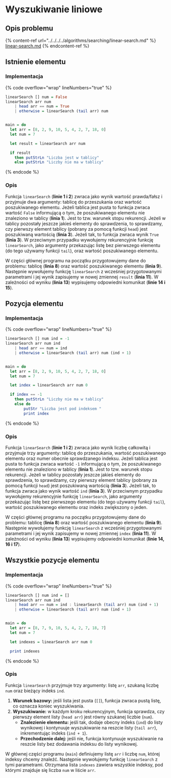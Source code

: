 # Wyszukiwanie liniowe

## Opis problemu

{% content-ref url="../../../../algorithms/searching/linear-search.md" %}
[linear-search.md](../../../../algorithms/searching/linear-search.md)
{% endcontent-ref %}

## Istnienie elementu

### Implementacja

{% code overflow="wrap" lineNumbers="true" %}
```haskell
linearSearch [] num = False
linearSearch arr num
    | head arr == num = True
    | otherwise = linearSearch (tail arr) num


main = do
  let arr = [8, 2, 9, 10, 5, 4, 2, 7, 18, 0]
  let num = 7

  let result = linearSearch arr num

  if result
    then putStrLn "Liczba jest w tablicy"
    else putStrLn "Liczby nie ma w tablicy"
```
{% endcode %}

### Opis

Funkcja `linearSearch` (**linie 1 i 2**) zwraca jako wynik wartość prawda/fałsz i przyjmuje dwa argumenty: tablicę do przeszukania oraz wartość poszukiwanego elementu. Jeżeli tablica jest pusta to funkcja zwraca wartość `False` informującą o tym, że poszukiwanego elementu nie znaleziono w tablicy (**linia 1**). Jest to tzw. warunek stopu rekurencji. Jeżeli w tablicy pozostały jeszcze jakieś elementy do sprawdzenia, to sprawdzamy, czy pierwszy element tablicy (pobrany za pomocą funkcji `head`) jest poszukiwaną wartością (**linia 3**). Jeżeli tak, to funkcja zwraca wynik `True` (**linia 3**). W przeciwnym przypadku wywołujemy rekurencyjnie funkcję `linearSearch`, jako argumenty przekazując listę bez pierwszego elementu (do tego używamy funkcji `tail`), oraz wartość poszukiwanego elementu.

W części głównej programu na początku przygotowujemy dane do problemu: tablicę (**linia 8**) oraz wartość poszukiwanego elementu (**linia 9**). Następnie wywołujemy funkcję `linearSearch` z wcześniej przygotowanymi parametrami i jej wynik zapisujemy w nowej zmiennej `result` (**linia 11**). W zależności od wyniku (**linia 13**) wypisujemy odpowiedni komunikat (**linie 14 i 15**).

## Pozycja elementu

### Implementacja

{% code overflow="wrap" lineNumbers="true" %}
```haskell
linearSearch [] num ind = -1
linearSearch arr num ind
    | head arr == num = ind
    | otherwise = linearSearch (tail arr) num (ind + 1)


main = do
  let arr = [8, 2, 9, 10, 5, 4, 2, 7, 18, 0]
  let num = 7

  let index = linearSearch arr num 0

  if index == -1
    then putStrLn "Liczby nie ma w tablicy"
    else do 
        putStr "Liczba jest pod indeksem "
        print index
```
{% endcode %}

### Opis

Funkcja `linearSearch` (**linie 1 i 2**) zwraca jako wynik liczbę całkowitą i przyjmuje trzy argumenty: tablicę do przeszukania, wartość poszukiwanego elementu oraz numer obecnie sprawdzanego indeksu. Jeżeli tablica jest pusta to funkcja zwraca wartość `-1` informującą o tym, że poszukiwanego elementu nie znaleziono w tablicy (**linia 1**). Jest to tzw. warunek stopu rekurencji. Jeżeli w tablicy pozostały jeszcze jakieś elementy do sprawdzenia, to sprawdzamy, czy pierwszy element tablicy (pobrany za pomocą funkcji `head`) jest poszukiwaną wartością (**linia 3**). Jeżeli tak, to funkcja zwraca jako wynik wartość `ind` (**linia 3**). W przeciwnym przypadku wywołujemy rekurencyjnie funkcję `linearSearch`, jako argumenty przekazując listę bez pierwszego elementu (do tego używamy funkcji `tail`), wartość poszukiwanego elementu oraz indeks zwiększony o jeden.

W części głównej programu na początku przygotowujemy dane do problemu: tablicę (**linia 8**) oraz wartość poszukiwanego elementu (**linia 9**). Następnie wywołujemy funkcję `linearSearch` z wcześniej przygotowanymi parametrami i jej wynik zapisujemy w nowej zmiennej `index` (**linia 11**). W zależności od wyniku (**linia 13**) wypisujemy odpowiedni komunikat (**linie 14, 16 i 17**).

## Wszystkie pozycje elementu

### Implementacja

{% code overflow="wrap" lineNumbers="true" %}
```haskell
linearSearch [] num ind = []
linearSearch arr num ind
    | head arr == num = ind : linearSearch (tail arr) num (ind + 1)
    | otherwise = linearSearch (tail arr) num (ind + 1)


main = do
  let arr = [8, 7, 9, 10, 5, 4, 2, 7, 18, 7]
  let num = 7

  let indexes = linearSearch arr num 0

  print indexes
```
{% endcode %}

### Opis

Funkcja `linearSearch` przyjmuje trzy argumenty: listę `arr`, szukaną liczbę `num` oraz bieżący indeks `ind`.

1. **Warunek bazowy:** jeśli lista jest pusta (`[]`), funkcja zwraca pustą listę, co oznacza koniec wyszukiwania.
2. **Wyszukiwanie:** w każdym kroku rekurencyjnym, funkcja sprawdza, czy pierwszy element listy (`head arr`) jest równy szukanej liczbie (`num`).
   - **Znalezienie elementu:** jeśli tak, dodaje obecny indeks (`ind`) do listy wynikowej i kontynuuje wyszukiwanie na reszcie listy (`tail arr`), inkrementując indeks (`ind + 1`).
   - **Przechodzenie dalej:** jeśli nie, funkcja kontynuuje wyszukiwanie na reszcie listy bez dodawania indeksu do listy wynikowej.

W głównej części programu (`main`) definiujemy listę `arr` i liczbę `num`, której indeksy chcemy znaleźć. Następnie wywołujemy funkcję `linearSearch` z tymi parametrami. Otrzymana lista `indexes` zawiera wszystkie indeksy, pod którymi znajduje się liczba `num` w liście `arr`.

